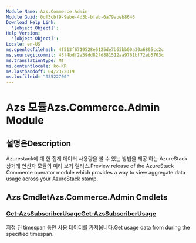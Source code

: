 ```yaml
---
Module Name: Azs.Commerce.Admin
Module Guid: 0df3cbf9-9ebe-4d3b-bfab-6a79abeb8646
Download Help Link:
  '[object Object]': 
Help Version:
  '[object Object]': 
Locale: en-US
ms.openlocfilehash: 4f513f6719528e6125de7b63bb00a30a6895cc2c
ms.sourcegitcommit: 43f4bdf2a59dd82fd881512aa9761bf72eb5703c
ms.translationtype: MT
ms.contentlocale: ko-KR
ms.lasthandoff: 04/23/2019
ms.locfileid: "93522700"
---
```

# <span data-ttu-id="8465d-101">Azs 모듈</span><span class="sxs-lookup"><span data-stu-id="8465d-101">Azs.Commerce.Admin Module</span></span>
## <span data-ttu-id="8465d-102">설명은</span><span class="sxs-lookup"><span data-stu-id="8465d-102">Description</span></span>
<span data-ttu-id="8465d-103">Azurestack에 대 한 집계 데이터 사용량을 볼 수 있는 방법을 제공 하는 AzureStack 상거래 연산자 모듈의 미리 보기 릴리스.</span><span class="sxs-lookup"><span data-stu-id="8465d-103">Preview release of the AzureStack Commerce operator module which provides a way to view aggregate data usage across your AzureStack stamp.</span></span>

## <span data-ttu-id="8465d-104">Azs Cmdlet</span><span class="sxs-lookup"><span data-stu-id="8465d-104">Azs.Commerce.Admin Cmdlets</span></span>
### [<span data-ttu-id="8465d-105">Get-AzsSubscriberUsage</span><span class="sxs-lookup"><span data-stu-id="8465d-105">Get-AzsSubscriberUsage</span></span>](Get-AzsSubscriberUsage.md)
<span data-ttu-id="8465d-106">지정 된 timespan 동안 사용 데이터를 가져옵니다.</span><span class="sxs-lookup"><span data-stu-id="8465d-106">Get usage data from during the specified timespan.</span></span>

